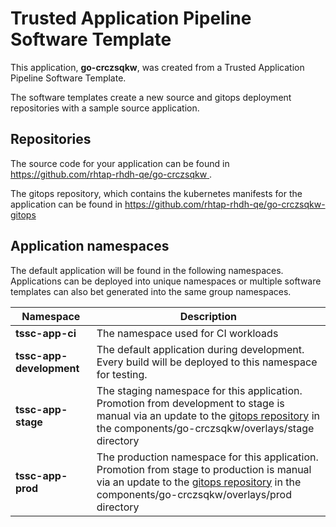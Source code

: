 # Trusted Application Pipeline Software Template

This application, **go-crczsqkw**, was created from a Trusted Application Pipeline Software Template.

The software templates create a new source and gitops deployment repositories with a sample source application. 

## Repositories

The source code for your application can be found in [https://github.com/rhtap-rhdh-qe/go-crczsqkw ](https://github.com/rhtap-rhdh-qe/go-crczsqkw ).
 
The gitops repository, which contains the kubernetes manifests for the application can be found in 
[https://github.com/rhtap-rhdh-qe/go-crczsqkw-gitops ](https://github.com/rhtap-rhdh-qe/go-crczsqkw-gitops ) 

## Application namespaces 

The default application will be found in the following namespaces. Applications can be deployed into unique namespaces or multiple software templates can also bet generated into the same group namespaces.  

|  Namespace   |  Description   |  
| -------- | -------- |
| **tssc-app-ci** | The namespace used for CI workloads |
| **tssc-app-development** | The default application during development. Every build will be deployed to this namespace for testing. |
| **tssc-app-stage** | The staging namespace for this application. Promotion from development to stage is manual via an update to the [gitops repository](https://github.com/rhtap-rhdh-qe/go-crczsqkw-gitops ) in the components/go-crczsqkw/overlays/stage directory |
| **tssc-app-prod** | The production namespace for this application. Promotion from stage to production is manual via an update to the [gitops repository](https://github.com/rhtap-rhdh-qe/go-crczsqkw-gitops ) in the components/go-crczsqkw/overlays/prod directory |